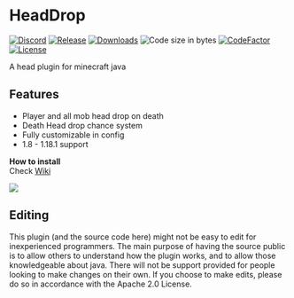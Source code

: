 # HeadDrop

[![Discord](https://discordapp.com/api/guilds/726505535192694864/widget.png)](https://discord.gg/fV4P2yMSgR)
[![Release](https://img.shields.io/github/release/RRS-9747/HeadDrop.svg)](https://github.com/RRS-9747/HeadDrop/releases/latest)
[![Downloads](https://img.shields.io/github/downloads/RRS-9747/HeadDrop/total.svg)](https://github.com/RRS-9747/HeadDrop/releases/latest)
![](https://img.shields.io/github/languages/code-size/RRS-9747/HeadDrop.svg "Code size in bytes")
[![CodeFactor](https://www.codefactor.io/repository/github/rrs-9747/HeadDrop/badge)](https://www.codefactor.io/repository/github/rrs-9747/HeadDrop)
[![License](https://img.shields.io/github/license/RRS-9747/HeadDrop.svg)](https://github.com/RRS-9747/HeadDrop/blob/master/LICENSE)<br>


A head plugin for minecraft java


## Features

* Player and all mob head drop on death
* Death Head drop chance system
* Fully customizable in config
* 1.8 - 1.18.1 support


**How to install**<br>
Check [Wiki](https://github.com/RRS-9747/HeadDrop/wiki/HeadDrop-Wiki)

[![](https://bstats.org/signatures/bukkit/HeadDrop.svg)](https://bstats.org/plugin/bukkit/HeadDrop/13554 "HeadDrop on bStats")

## Editing
This plugin (and the source code here) might not be easy to edit for inexperienced programmers. The main purpose of having the source public is to allow others to understand how the plugin works, and to allow those knowledgeable about java. There will not be support provided for people looking to make changes on their own. If you choose to make edits, please do so in accordance with the Apache 2.0 License.
